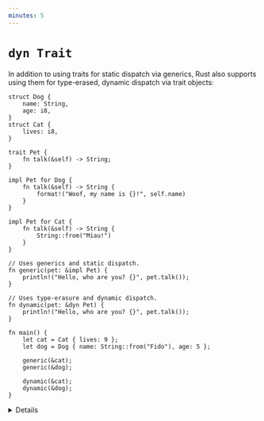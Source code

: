 ```yaml
---
minutes: 5
---
```


# `dyn Trait`

In addition to using traits for static dispatch via generics, Rust also supports
using them for type-erased, dynamic dispatch via trait objects:

```rust,editable
struct Dog {
    name: String,
    age: i8,
}
struct Cat {
    lives: i8,
}

trait Pet {
    fn talk(&self) -> String;
}

impl Pet for Dog {
    fn talk(&self) -> String {
        format!("Woof, my name is {}!", self.name)
    }
}

impl Pet for Cat {
    fn talk(&self) -> String {
        String::from("Miau!")
    }
}

// Uses generics and static dispatch.
fn generic(pet: &impl Pet) {
    println!("Hello, who are you? {}", pet.talk());
}

// Uses type-erasure and dynamic dispatch.
fn dynamic(pet: &dyn Pet) {
    println!("Hello, who are you? {}", pet.talk());
}

fn main() {
    let cat = Cat { lives: 9 };
    let dog = Dog { name: String::from("Fido"), age: 5 };

    generic(&cat);
    generic(&dog);

    dynamic(&cat);
    dynamic(&dog);
}
```

<details>

- Generics, including `impl Trait`, use monomorphization to create a specialized
  instance of the function for each different type that the generic is
  instantiated with. This means that calling a trait method from within a
  generic function still uses static dispatch, as the compiler has full type
  information and can resolve which type's trait implementation to use.

- When using `dyn Trait`, it instead uses dynamic dispatch through a
  [virtual method table][vtable] (vtable). This means that there's a single
  version of `fn dynamic` that is used regardless of what type of `Pet` is
  passed in.

- When using `dyn Trait`, the trait object needs to be behind some kind of
  indirection. In this case it's a reference, though smart pointer types like
  `Box` can also be used (this will be demonstrated on day 3).

- At runtime, a `&dyn Pet` is represented as a "fat pointer", i.e. a pair of two
  pointers: One pointer points to the concrete object that implements `Pet`, and
  the other points to the vtable for the trait implementation for that type.
  When calling the `talk` method on `&dyn Pet` the compiler looks up the
  function pointer for `talk` in the vtable and then invokes the function,
  passing the pointer to the `Dog` or `Cat` into that function. The compiler
  doesn't need to know the concrete type of the `Pet` in order to do this.

- A `dyn Trait` is considered to be "type-erased", because we no longer have
  compile-time knowledge of what the concrete type is.

[vtable]: https://en.wikipedia.org/wiki/Virtual_method_table

</details>
